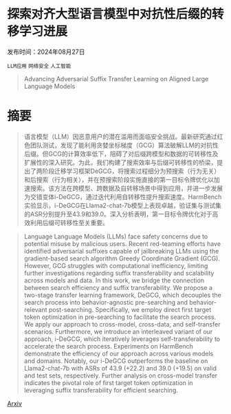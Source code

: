 # 探索对齐大型语言模型中对抗性后缀的转移学习进展

发布时间：2024年08月27日

`LLM应用` `网络安全` `人工智能`

> Advancing Adversarial Suffix Transfer Learning on Aligned Large Language Models

# 摘要

> 语言模型（LLM）因恶意用户的潜在滥用而面临安全挑战。最新研究通过红色团队测试，发现了能利用贪婪坐标梯度（GCG）算法破解LLM的对抗性后缀。但GCG的计算效率低下，阻碍了对后缀跨模型和数据的可转移性及扩展性的深入研究。为此，我们构建了搜索效率与后缀可转移性的桥梁，提出了两阶段迁移学习框架DeGCG，将搜索过程细分为预搜索（行为无关）和后搜索（行为相关），并在预搜索阶段实施直接的第一目标令牌优化以加速搜索。该方法在跨模型、跨数据及自转移场景中得到应用，并进一步发展为交错变体i-DeGCG，通过迭代利用自转移性提升搜索速度。HarmBench实验显示，i-DeGCG在Llama2-chat-7b模型上表现卓越，验证集与测试集的ASR分别提升至$43.9$和$39.0$。深入分析表明，第一目标令牌优化对于高效利用后缀可转移性至关重要。

> Language Language Models (LLMs) face safety concerns due to potential misuse by malicious users. Recent red-teaming efforts have identified adversarial suffixes capable of jailbreaking LLMs using the gradient-based search algorithm Greedy Coordinate Gradient (GCG). However, GCG struggles with computational inefficiency, limiting further investigations regarding suffix transferability and scalability across models and data. In this work, we bridge the connection between search efficiency and suffix transferability. We propose a two-stage transfer learning framework, DeGCG, which decouples the search process into behavior-agnostic pre-searching and behavior-relevant post-searching. Specifically, we employ direct first target token optimization in pre-searching to facilitate the search process. We apply our approach to cross-model, cross-data, and self-transfer scenarios. Furthermore, we introduce an interleaved variant of our approach, i-DeGCG, which iteratively leverages self-transferability to accelerate the search process. Experiments on HarmBench demonstrate the efficiency of our approach across various models and domains. Notably, our i-DeGCG outperforms the baseline on Llama2-chat-7b with ASRs of $43.9$ ($+22.2$) and $39.0$ ($+19.5$) on valid and test sets, respectively. Further analysis on cross-model transfer indicates the pivotal role of first target token optimization in leveraging suffix transferability for efficient searching.

[Arxiv](https://arxiv.org/abs/2408.14866)